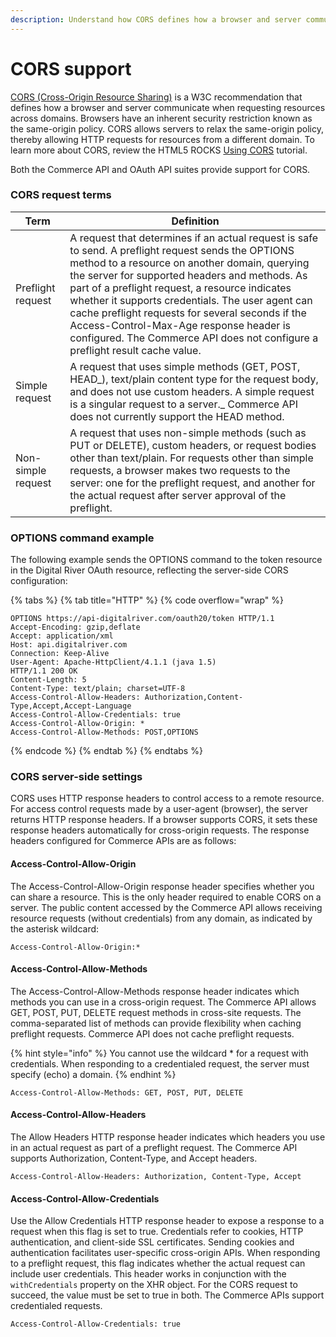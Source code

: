 ```yaml
---
description: Understand how CORS defines how a browser and server communicate.
---
```


# CORS support

[CORS (Cross-Origin Resource Sharing)](https://www.w3.org/TR/cors/) is a W3C recommendation that defines how a browser and server communicate when requesting resources across domains. Browsers have an inherent security restriction known as the same-origin policy. CORS allows servers to relax the same-origin policy, thereby allowing HTTP requests for resources from a different domain. To learn more about CORS, review the HTML5 ROCKS [Using CORS](https://www.w3.org/TR/cors/) tutorial.

Both the Commerce API and OAuth API suites provide support for CORS.

### CORS request terms

| Term               | Definition                                                                                                                                                                                                                                                                                                                                                                                                                                                                                  |
| ------------------ | ------------------------------------------------------------------------------------------------------------------------------------------------------------------------------------------------------------------------------------------------------------------------------------------------------------------------------------------------------------------------------------------------------------------------------------------------------------------------------------------- |
| Preflight request  | A request that determines if an actual request is safe to send. A preflight request sends the OPTIONS method to a resource on another domain, querying the server for supported headers and methods. As part of a preflight request, a resource indicates whether it supports credentials. The user agent can cache preflight requests for several seconds if the Access-Control-Max-Age response header is configured. The Commerce API does not configure a preflight result cache value. |
| Simple request     | A request that uses simple methods (GET, POST, HEAD_), text/plain content type for the request body, and does not use custom headers. A simple request is a singular request to a server._ Commerce API does not currently support the HEAD method.                                                                                                                                                                                                                                         |
| Non-simple request | A request that uses non-simple methods (such as PUT or DELETE), custom headers, or request bodies other than text/plain. For requests other than simple requests, a browser makes two requests to the server: one for the preflight request, and another for the actual request after server approval of the preflight.                                                                                                                                                                     |

### OPTIONS command example

The following example sends the OPTIONS command to the token resource in the Digital River OAuth resource, reflecting the server-side CORS configuration:

{% tabs %}
{% tab title="HTTP" %}
{% code overflow="wrap" %}
```http
OPTIONS https://api-digitalriver.com/oauth20/token HTTP/1.1 
Accept-Encoding: gzip,deflate 
Accept: application/xml 
Host: api.digitalriver.com 
Connection: Keep-Alive 
User-Agent: Apache-HttpClient/4.1.1 (java 1.5)  
HTTP/1.1 200 OK 
Content-Length: 5 
Content-Type: text/plain; charset=UTF-8 
Access-Control-Allow-Headers: Authorization,Content-Type,Accept,Accept-Language 
Access-Control-Allow-Credentials: true 
Access-Control-Allow-Origin: * 
Access-Control-Allow-Methods: POST,OPTIONS
```
{% endcode %}
{% endtab %}
{% endtabs %}

### CORS server-side settings

CORS uses HTTP response headers to control access to a remote resource. For access control requests made by a user-agent (browser), the server returns HTTP response headers. If a browser supports CORS, it sets these response headers automatically for cross-origin requests. The response headers configured for Commerce APIs are as follows:

#### Access-Control-Allow-Origin

The Access-Control-Allow-Origin response header specifies whether you can share a resource. This is the only header required to enable CORS on a server. The public content accessed by the Commerce API allows receiving resource requests (without credentials) from any domain, as indicated by the asterisk wildcard:

`Access-Control-Allow-Origin:*`

#### Access-Control-Allow-Methods

The Access-Control-Allow-Methods response header indicates which methods you can use in a cross-origin request. The Commerce API allows GET, POST, PUT, DELETE request methods in cross-site requests. The comma-separated list of methods can provide flexibility when caching preflight requests. Commerce API does not cache preflight requests.

{% hint style="info" %}
You cannot use the wildcard \* for a request with credentials. When responding to a credentialed request, the server must specify (echo) a domain.
{% endhint %}

`Access-Control-Allow-Methods: GET, POST, PUT, DELETE`

#### Access-Control-Allow-Headers

The Allow Headers HTTP response header indicates which headers you use in an actual request as part of a preflight request. The Commerce API supports Authorization, Content-Type, and Accept headers.

`Access-Control-Allow-Headers: Authorization, Content-Type, Accept`

#### Access-Control-Allow-Credentials

Use the Allow Credentials HTTP response header to expose a response to a request when this flag is set to true. Credentials refer to cookies, HTTP authentication, and client-side SSL certificates. Sending cookies and authentication facilitates user-specific cross-origin APIs. When responding to a preflight request, this flag indicates whether the actual request can include user credentials. This header works in conjunction with the `withCredentials` property on the XHR object. For the CORS request to succeed, the value must be set to true in both. The Commerce APIs support credentialed requests.

`Access-Control-Allow-Credentials: true`
